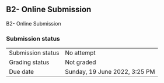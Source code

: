 <h2>B2- Online Submission</h2>B2- Online Submission<br />

<h3>Submission status</h3><table>
<tbody><tr>
<td>Submission status</td>
<td>No attempt</td>
</tr>
<tr>
<td>Grading status</td>
<td>Not graded</td>
</tr>
<tr>
<td>Due date</td>
<td>Sunday, 19 June 2022, 3:25 PM</td>
</tr>

</tbody>
</table>




